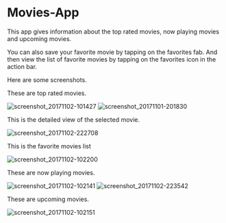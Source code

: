 # Movies-App
This app gives information about the top rated movies, now playing movies and upcoming movies.


You can also save your favorite movie by tapping on the favorites fab. And then view the list of favorite movies by tapping on the favorites icon in the action bar.

Here are some screenshots.


These are top rated movies.


![screenshot_20171102-101427](https://user-images.githubusercontent.com/25198226/32310973-1389835c-bfbc-11e7-87c7-c854f328027a.png)
![screenshot_20171101-201830](https://user-images.githubusercontent.com/25198226/32310972-132348e4-bfbc-11e7-8571-3de3b8cee3b4.png)


This is the detailed view of the selected movie.


![screenshot_20171102-222708](https://user-images.githubusercontent.com/25198226/32339427-bf1dc3de-c01d-11e7-8d40-4d00e3068187.png)


This is the favorite movies list


![screenshot_20171102-102200](https://user-images.githubusercontent.com/25198226/32310979-14dd1f48-bfbc-11e7-83bf-063ca81dca58.png)


These are now playing movies.


![screenshot_20171102-102141](https://user-images.githubusercontent.com/25198226/32339704-9710188c-c01e-11e7-85e7-0241bdf08e07.png)
![screenshot_20171102-223542](https://user-images.githubusercontent.com/25198226/32339615-58dad714-c01e-11e7-91b1-fa4753469c6c.png)


These are upcoming movies.


![screenshot_20171102-102151](https://user-images.githubusercontent.com/25198226/32310978-149c0512-bfbc-11e7-9783-1a683b232686.png)

